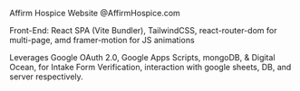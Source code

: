 Affirm Hospice Website @AffirmHospice.com

Front-End: React SPA (Vite Bundler), TailwindCSS, react-router-dom for multi-page, amd framer-motion for JS animations

Leverages Google OAuth 2.0, Google Apps Scripts, mongoDB, & Digital Ocean, for Intake Form Verification, interaction with google sheets, DB, and server respectively.

